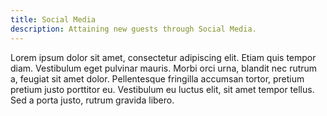 ```yaml
---
title: Social Media
description: Attaining new guests through Social Media.
---
```


Lorem ipsum dolor sit amet, consectetur adipiscing elit. Etiam quis tempor diam. Vestibulum eget pulvinar mauris. Morbi orci urna, blandit nec rutrum a, feugiat sit amet dolor. Pellentesque fringilla accumsan tortor, pretium pretium justo porttitor eu. Vestibulum eu luctus elit, sit amet tempor tellus. Sed a porta justo, rutrum gravida libero. 


